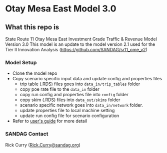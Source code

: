 # Otay Mesa East Model 3.0

## What this repo is
State Route 11 Otay Mesa East Investment Grade Traffic & Revenue Model Version 3.0
This model is an update to the model version 2.1 used for the Tier II Innovation Analysis (https://github.com/SANDAG/sr11_ome_v2)


### Model Setup
- Clone the model repo
- Copy scenario specific input data and update config and properties files
	- trip table (.RDS) files goes into `data_in/trip_tables` folder
	- copy poe rate file to the `data_in` folder
	- copy run config and properties file into `config` folder
	- copy skim (.RDS) files into `data_out/skims` folder 
	- scenario specific network goes into `data_in/network` folder.
	- update properties file to local machine setting
	- update run config file for scenario configuration
- Refer to [user's guide](docs/user_guide.md) for more detail
### SANDAG Contact
Rick Curry (Rick.Curry@sandag.org)
